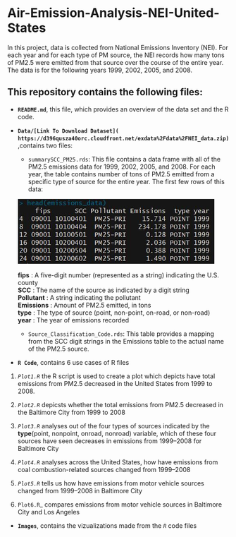 # Air-Emission-Analysis-NEI-United-States

In this project, data is collected from National Emissions Inventory (NEI).
For each year and for each type of PM source, the NEI records how many tons of PM2.5 were emitted from that source over the course of the entire year. The data is for the following years 1999, 2002, 2005, and 2008.

## This repository contains the following files:

* **`README.md`**, this file, which provides an overview of the data set and the R code.
* **`Data/[Link To Download Dataset](
https://d396qusza40orc.cloudfront.net/exdata%2Fdata%2FNEI_data.zip)`**,contains two files: 
     - `summarySCC_PM25.rds`: This file contains a data frame with all of the PM2.5 emissions data for 1999, 2002, 2005, and 2008. For each       year, the table contains number of tons of PM2.5 emitted from a specific type of source for the entire year.
     The first few rows of this data:
     
     ![](Images/Head-SCC.JPG)
     
     **fips** : A five-digit number (represented as a string) indicating the U.S. county </br>
      **SCC** : The name of the source as indicated by a digit string </br>
      **Pollutant** : A string indicating the pollutant </br>
      **Emissions** : Amount of PM2.5 emitted, in tons </br>
      **type** : The type of source (point, non-point, on-road, or non-road) </br>
      **year** : The year of emissions recorded </br>
     
    - `Source_Classification_Code.rds`: This table provides a mapping from the SCC digit strings in the Emissions table to the actual name of the PM2.5 source.
     
* **`R Code`**, contains 6 use cases of R files
1. _`Plot1.R`_ the R script is used to create a plot which depicts have total emissions from PM2.5 decreased in the United States from 1999 to 2008.

2. _`Plot2.R`_ depicsts whether the total emissions from PM2.5 decreased in the Baltimore City from 1999 to 2008

3. _`Plot3.R`_ analyses out of the four types of sources indicated by the **type**(point, nonpoint, onroad, nonroad) variable, which of these four sources have seen decreases in emissions from 1999–2008 for Baltimore City

4. _`Plot4.R`_ analyses across the United States, how have emissions from coal combustion-related sources changed from 1999–2008

5. _`Plot5.R`_ tells us how have emissions from motor vehicle sources changed from 1999–2008 in Baltimore City

6. `Plot6.R`_ compares emissions from motor vehicle sources in Baltimore City and Los Angeles

* **`Images`**, contains the vizualizations made from the _`R`_ code files 
